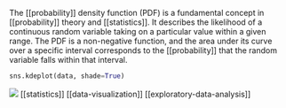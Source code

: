 The [[probability]] density function (PDF) is a fundamental concept in [[probability]] theory and [[statistics]]. It describes the likelihood of a continuous random variable taking on a particular value within a given range. The PDF is a non-negative function, and the area under its curve over a specific interval corresponds to the [[probability]] that the random variable falls within that interval.

```python
sns.kdeplot(data, shade=True)
```

![](viz_data_distribution.jpeg)
[[statistics]] [[data-visualization]] [[exploratory-data-analysis]]
